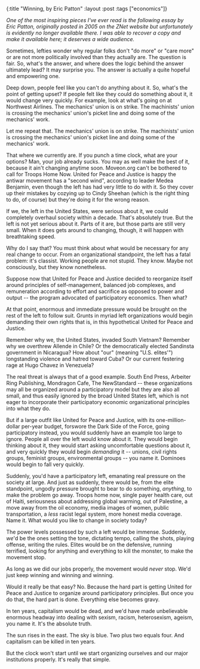 {:title "Winning, by Eric Patton"
:layout :post
:tags  ["economics"]}

_One of the most inspiring pieces I've ever read is the following essay by Eric Patton, originally posted in 2005 on the ZNet website but unfortunately is evidently no longer available there. I was able to recover a copy and make it available here; it deserves a wide audience._  
  
Sometimes, lefties wonder why regular folks don't "do more" or "care more"
or are not more politically involved than they actually are. The question is
fair. So, what's the answer, and where does the logic behind the answer
ultimately lead? It may surprise you. The answer is actually a quite hopeful
and empowering one.  
  
Deep down, people feel like you can't do anything about it. So, what's the
point of getting upset? If people felt like they could do something about it,
it would change very quickly. For example, look at what's going on at
Northwest Airlines. The mechanics' union is on strike. The machinists' union
is crossing the mechanics' union's picket line and doing some of the
mechanics' work.  
  
Let me repeat that. The mechanics' union is on strike. The machinists' union
is crossing the mechanics' union's picket line and doing some of the
mechanics' work.  
  
That where we currently are. If you punch a time clock, what are your options?
Man, your job already sucks. You may as well make the best of it, because it
ain't changing anytime soon. Moveon.org can't be bothered to call for Troops
Home Now. United for Peace and Justice is happy the antiwar movement has a
"second wind", according to leader Medea Benjamin, even though the left has
had very little to do with it. So they cover up their mistakes by cozying up
to Cindy Sheehan (which is the right thing to do, of course) but they're doing
it for the wrong reason.  
  
If we, the left in the United States, were serious about it, we could
completely overhaul society within a decade. That's absolutely true. But the
left is not yet serious about it. Parts of it are, but those parts are still
very small. When it does gets around to changing, though, it will happen with
breathtaking speed.  
  
Why do I say that? You must think about what would be necessary for any real
change to occur. From an organizational standpoint, the left has a fatal
problem: it's classist. Working people are not stupid. They know. Maybe not
consciously, but they know nonetheless.  
  
Suppose now that United for Peace and Justice decided to reorganize itself
around principles of self-management, balanced job complexes, and remuneration
according to effort and sacrifice as opposed to power and output -- the
program advocated of participatory economics. Then what?  
  
At that point, enormous and immediate pressure would be brought on the rest of
the left to follow suit. Grunts in myriad left organizations would begin
demanding their own rights that is, in this hypothetical United for Peace and
Justice.  
  
Remember why we, the United States, invaded South Vietnam? Remember why we
overthrew Allende in Chile? Or the democratically elected Sandinsta government
in Nicaragua? How about "our" (meaning "U.S. elites'") longstanding
violence and hatred toward Cuba? Or our current festering rage at Hugo Chavez
in Venezuela?  
  
The real threat is always that of a good example. South End Press, Arbeiter
Ring Publishing, Mondragon Cafe, The NewStandard -- these organizations may
all be organized around a participatory model but they are also all small, and
thus easily ignored by the broad United States left, which is not eager to
incorporate their participatory economic organizational principles into what
they do.  
  
But if a large outfit like United for Peace and Justice, with its one-million-
dollar per-year budget, forswore the Dark Side of the Force, going
participatory instead, you would suddenly have an example too large to ignore.
People all over the left would know about it. They would begin thinking about
it, they would start asking uncomfortable questions about it, and very quickly
they would begin _demanding_ it -- unions, civil rights groups, feminist
groups, environmental groups -- you name it. Dominoes would begin to fall very
quickly.  
  
Suddenly, you'd have a participatory left, emanating real pressure on the
society at large. And just as suddenly, there would be, from the elite
standpoint, ungodly pressure brought to bear to do something, _anything_, to
make the problem go away. Troops home now, single payer health care, out of
Haiti, seriousness about addressing global warming, out of Palestine, a move
away from the oil economy, media images of women, public transportation, a
_less_ racist legal system, more honest media coverage. Name it. What would
you like to change in society today?  
  
The power levels possessed by such a left would be immense. Suddenly, _we_'d
be the ones setting the tone, dictating tempo, calling the shots, playing
offense, writing the rules. Elites would be on the defensive, running
terrified, looking for anything and everything to kill the monster, to make
the movement stop.  
  
As long as we did our jobs properly, the movement would _never_ stop. We'd
just keep winning and winning and winning.  
  
Would it really be that easy? No. Because the hard part is getting United for
Peace and Justice to organize around participatory principles. But once you do
that, the hard part is done. Everything else becomes gravy.  
  
In ten years, capitalism would be dead, and we'd have made unbelievable
enormous headway into dealing with sexism, racism, heterosexism, ageism, you
name it. It's the absolute truth.  
  
The sun rises in the east. The sky is blue. Two plus two equals four. And
capitalism can be killed in ten years.  
  
But the clock won't start until we start organizing ourselves and our major
institutions properly. It's really that simple.

